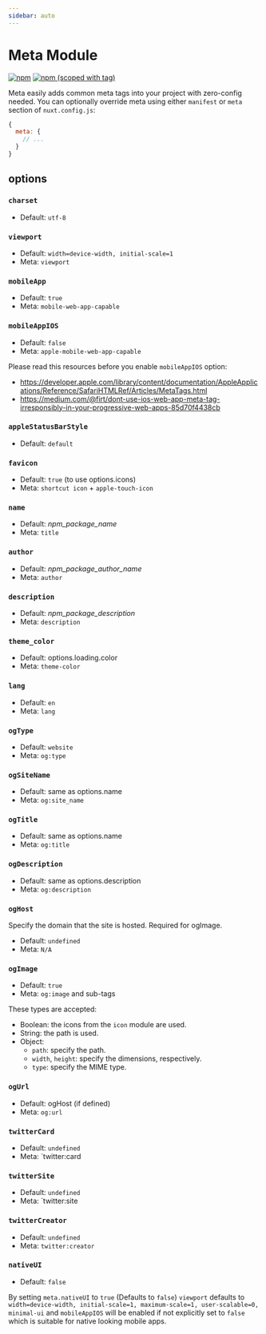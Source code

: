 ```yaml
---
sidebar: auto
---
```


# Meta Module

[![npm](https://img.shields.io/npm/dt/@nuxtjs/meta.svg?style=flat-square)](https://npmjs.com/package/@nuxtjs/meta)
[![npm (scoped with tag)](https://img.shields.io/npm/v/@nuxtjs/meta/latest.svg?style=flat-square)](https://npmjs.com/package/@nuxtjs/meta)

Meta easily adds common meta tags into your project with zero-config needed.
You can optionally override meta using either `manifest` or `meta` section of `nuxt.config.js`:

```js
{
  meta: {
    // ...
  }
}
```

## options

### `charset`
- Default: `utf-8`

### `viewport`

- Default: `width=device-width, initial-scale=1`
- Meta: `viewport`

### `mobileApp`
- Default: `true`
- Meta: `mobile-web-app-capable`

### `mobileAppIOS`
- Default: `false`
- Meta: `apple-mobile-web-app-capable`

Please read this resources before you enable `mobileAppIOS` option:

- https://developer.apple.com/library/content/documentation/AppleApplications/Reference/SafariHTMLRef/Articles/MetaTags.html
- https://medium.com/@firt/dont-use-ios-web-app-meta-tag-irresponsibly-in-your-progressive-web-apps-85d70f4438cb

### `appleStatusBarStyle`
- Default: `default`

### `favicon`
- Default: `true` (to use options.icons)
- Meta: `shortcut icon` + `apple-touch-icon`

### `name`
- Default: *npm_package_name*
- Meta: `title`

### `author`
- Default: *npm_package_author_name*
- Meta: `author`

### `description`
- Default: *npm_package_description*
- Meta: `description`

### `theme_color`
- Default: options.loading.color
- Meta: `theme-color`

### `lang`
- Default: `en`
- Meta: `lang`

### `ogType`
- Default: `website`
- Meta: `og:type`

### `ogSiteName`
- Default: same as options.name
- Meta: `og:site_name`

### `ogTitle`
- Default: same as options.name
- Meta: `og:title`

### `ogDescription`
- Default: same as options.description
- Meta: `og:description`

### `ogHost`
Specify the domain that the site is hosted. Required for ogImage.
- Default: `undefined`
- Meta: `N/A`

### `ogImage`
- Default: `true`
- Meta: `og:image` and sub-tags

These types are accepted:

- Boolean: the icons from the `icon` module are used.
- String: the path is used.
- Object:
  * `path`: specify the path.
  * `width`, `height`: specify the dimensions, respectively.
  * `type`: specify the MIME type.

### `ogUrl`
- Default: ogHost (if defined)
- Meta: `og:url`


### `twitterCard`
- Default: `undefined`
- Meta: `twitter:card

### `twitterSite`
- Default: `undefined`
- Meta: `twitter:site

### `twitterCreator`
- Default: `undefined`
- Meta: `twitter:creator`

### `nativeUI`
- Default: `false`

By setting `meta.nativeUI` to `true` (Defaults to `false`) `viewport` defaults to `width=device-width, initial-scale=1, maximum-scale=1, user-scalable=0, minimal-ui` and `mobileAppIOS` will be enabled if not explicitly set to `false` which is suitable for native looking mobile apps.
